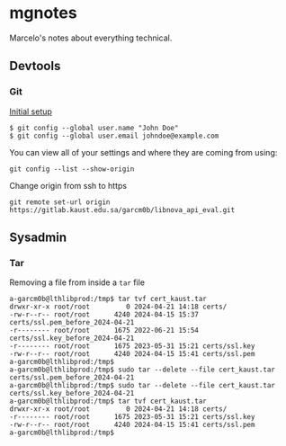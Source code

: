 # mgnotes

Marcelo's notes about everything technical.

## Devtools

### Git

[Initial setup](https://git-scm.com/book/en/v2/Getting-Started-First-Time-Git-Setup)

```
$ git config --global user.name "John Doe"
$ git config --global user.email johndoe@example.com
```

You can view all of your settings and where they are coming from using:

```
git config --list --show-origin
```

Change origin from ssh to https

```
git remote set-url origin https://gitlab.kaust.edu.sa/garcm0b/libnova_api_eval.git
```

## Sysadmin

### Tar

Removing a file from inside a `tar` file

```
a-garcm0b@lthlibprod:/tmp$ tar tvf cert_kaust.tar
drwxr-xr-x root/root         0 2024-04-21 14:18 certs/
-rw-r--r-- root/root      4240 2024-04-15 15:37 certs/ssl.pem_before_2024-04-21
-r-------- root/root      1675 2022-06-21 15:54 certs/ssl.key_before_2024-04-21
-r-------- root/root      1675 2023-05-31 15:21 certs/ssl.key
-rw-r--r-- root/root      4240 2024-04-15 15:41 certs/ssl.pem
a-garcm0b@lthlibprod:/tmp$
a-garcm0b@lthlibprod:/tmp$ sudo tar --delete --file cert_kaust.tar certs/ssl.pem_before_2024-04-21
a-garcm0b@lthlibprod:/tmp$ sudo tar --delete --file cert_kaust.tar certs/ssl.key_before_2024-04-21
a-garcm0b@lthlibprod:/tmp$ tar tvf cert_kaust.tar
drwxr-xr-x root/root         0 2024-04-21 14:18 certs/
-r-------- root/root      1675 2023-05-31 15:21 certs/ssl.key
-rw-r--r-- root/root      4240 2024-04-15 15:41 certs/ssl.pem
a-garcm0b@lthlibprod:/tmp$
```
